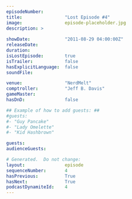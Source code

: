 ```yaml
---
episodeNumber:        
title:                "Lost Episode #4"
image:                episode-placeholder.jpg
description: >
  
showDate:             "2011-08-29 04:00:00Z"
releaseDate:          
duration:             
isLostEpisode:        true
isTrailer:            false
hasExplicitLanguage:  false
soundFile:            

venue:                "NerdMelt"
comptroller:          "Jeff B. Davis"
gameMaster:           
hasDnD:               false

## Example of how to add guests: ##
#guests:
#- "Guy Pancake"
#- "Lady Omelette"
#- "Kid Hashbrown"

guests:
audienceGuests:

# Generated.  Do not change:
layout:               episode
sequenceNumber:       4
hasPrevious:          True
hasNext:              True
podcastDynamiteId:    4
---
```


<!-- The episode description will be rendered here -->
<!-- Add your content below here -->

